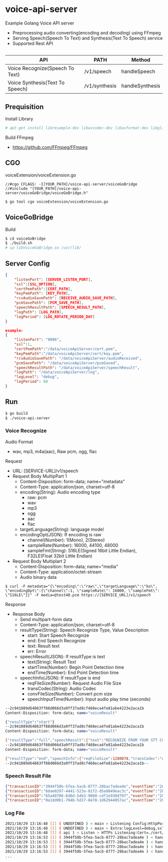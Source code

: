 # voice-api-server

Example Golang Voice API server 
 - Preprocessing audio converting(encoding and decoding) using FFmpeg 
 - Serving Speech(Speech To Text) and Synthesis(Text To Speech) service
 - Supported Rest API

##
| API                             | PATH          | Method          |
|---------------------------------|---------------|-----------------|
| Voice Recognize(Speech To Text) | /v1/speech    | handleSpeech    |
| Voice Synthesis(Text To Speech) | /v1/synthesis | handleSynthesis |

## Prequisition
Install Library
```bash
# apt-get install libresample-dev libavcodec-dev libavformat-dev libglib2.0-dev libswscale-dev libmp3lame-dev nasm yasm -y
```

Build FFmpeg
- https://github.com/FFmpeg/FFmpeg

## CGO
voiceExtension/voiceExtension.go
```golang
//#cgo CFLAGS: -I[YOUR_PATH]/voice-api-server/voiceGoBridge
//#include "[YOUR_PATH]/voice-api-server/voiceGoBridge/voiceGoBridge.h"
```
``` bash
$ go tool cgo voiceExtension/voiceExtension.go 
```

## VoiceGoBridge
Build
```bash
$ cd voiceGoBridge
$ ./build.sh
# cp libVoiceGoBridge.so /usr/lib/
```

## Server Config
```json
{
    "listenPort": [SERVER_LISTEN_PORT],
    "ssl":[SSL_OPTION],
    "certPemPath":[CERT_PATH],
    "keyPemPath": [KEY_PATH],
    "rcvAudioSavePath": [RECEIVE_AUDIO_SAVE_PATH],
    "pcmSavePath": [PCM_SAVE_PATH],
    "speechResultPath": [SPEECH_RESULT_PATH],
    "logPath": [LOG_PATH],
    "logPeriod": [LOG_ROTATE_PERIOD_DAY]
}

example:
{
    "listenPort": "9096",
    "ssl":1,
    "certPemPath":"/data/voiceApiServer/cert.pem",
    "keyPemPath":"/data/voiceApiServer/cert/key.pem",
    "rcvAudioSavePath": "/data/voiceApiServer/audioReceived",
    "pcmSavePath": "/data/voiceApiServer/pcmSaved",
    "speechResultPath": "/data/voiceApiServer/speechResult",
    "logPath": "/data/voiceApiServer/log",
    "logLevel": "debug",
    "logPeriod": 60
}   
```

## Run
```bash
$ go build
$ ./voice-api-server
```

### Voice Recognize
Audio Format
 - wav, mp3, m4a(aac), Raw pcm, ogg, flac

Request
 - URL: [SERVICE-URL]/v1/speech
 - Request Body MultipPart 1
    - Content-Disposition: form-data; name="metadata"
    - Content-Type: application/json, charset=utf-8
    - encoding(String): Audio encoding type
        - raw: pcm
        - wav
        - mp3
        - ogg
        - aac
        - flac
    - targetLanguage(String): language model
    - encodingOpt(JSON): If encoding is raw
        - channel(Number): 1(Mono), 2(Stereo) 
        - sampleRate(Number): 16000, 44100, 48000
        - sampleFmt(String): S16LE(Signed 16bit Little Endian), F32LE(Float 32bit Little Endian)
- Request Body Multiplart 2
    - Content-Disposition: form-data; name="media"
    - Content-Type: application/octet-stream
    - Audio binary data
```
$ curl -F metadata="{\"encoding\":\"raw\",\"targetLanguage\":\"ko\", \"encodingOpt\":{\"channel\":1, \"sampleRate\": 16000, \"sampleFmt\": \"S16LE\"}}" -F media=@test40.pcm https://[SERVICE_URL]/v1/speech
```

Response
 - Response Body 
    - Send multipart-form data
    - Content-Type: application/json, charset=utf-8
    - resultType(String): Speech Recognize Type, Value Description
        - start: Start Speech Recognize
        - end: End Speech Recognize
        - text: Result text
        - err: Error
    - speechResult(JSON): If resultType is text
        - text(String): Result Text
        - startTime(Number): Begin Point Detection time
        - endTime(Number): End Point Detection time
    - speechInfo(JSON): If resultType is end
        - reqFileSize(Number): Request Audio File Size
        - transCodec(String): Audio Codec
        - convFileSize(Number): Convert pcm size
        - speechInputTime(Number): Input audio play time (seconds)

```bash
--2c941089d64863ff88d066d3a9ff37ad8cf468eca4fe81abe4223e2aca1b
Content-Disposition: form-data; name="voiceResult"

{"resultType":"start"}
--2c941089d64863ff88d066d3a9ff37ad8cf468eca4fe81abe4223e2aca1b
Content-Disposition: form-data; name="voiceResult"

{"resultType":"full","speechResult":{"text":"RECOGNIZE FROM YOUR STT CORE ENGIN SERVER","startTime":0.1,"endTime":40}}
--2c941089d64863ff88d066d3a9ff37ad8cf468eca4fe81abe4223e2aca1b
Content-Disposition: form-data; name="voiceResult"

{"resultType":"end","speechInfo":{"reqFileSize":1280078,"transCodec":"wav","convFileSize":1280078,"speechInputTime":40}}
--2c941089d64863ff88d066d3a9ff37ad8cf468eca4fe81abe4223e2aca1b--
```

### Speech Result File
```json
{"transactionID":"3944f58b-5fea-5acb-8777-28bac7adea4e","eventTime":"20211029131653465","sttStatus":"completed","sttResults":[{"text":"RECOGNIZE FROM YOUR STT CORE ENGIN SERVER","startTime":0.1,"endTime":40}],"sttInfo":{"reqFileSize":266472,"transCodec":"mp3","convFileSize":1281118,"speechInputTime":40}}
{"transactionID":"6dae0297-4441-523a-81f2-d5a9849eac3c","eventTime":"20211029131714123","sttStatus":"completed","sttResults":[{"text":"RECOGNIZE FROM YOUR STT CORE ENGIN SERVER","startTime":0.1,"endTime":40}],"sttInfo":{"reqFileSize":1280000,"transCodec":"pcm","convFileSize":1280000,"speechInputTime":40}}
{"transactionID":"65a40706-6d6d-5db3-9860-cdf1e930d797","eventTime":"20211029131752332","sttStatus":"completed","sttResults":[{"text":"RECOGNIZE FROM YOUR STT CORE ENGIN SERVER","startTime":0.1,"endTime":40}],"sttInfo":{"reqFileSize":374335,"transCodec":"aac","convFileSize":1280000,"speechInputTime":40}}
{"transactionID":"0a1dd0b1-704b-5d17-8478-1d62944057ac","eventTime":"20211029140923523","sttStatus":"completed","sttResults":[{"text":"RECOGNIZE FROM YOUR STT CORE ENGIN SERVER","startTime":0.1,"endTime":40}],"sttInfo":{"reqFileSize":1280078,"transCodec":"wav","convFileSize":1280078,"speechInputTime":40}}
```
 
### Log File
```bash
2021/10/29 13:16:48 [I] ( UNDEFINED ) < main > Listening Config:HttpPort=9096
2021/10/29 13:16:48 [I] ( UNDEFINED ) < main > Extra:logLevel=debug,ssl=1,CertPemPath=./cert/cert.pem,KeyPemPath=./cert/key.pem
2021/10/29 13:16:48 [I] ( api ) < Listen > HTTPs Listening:Cert=./cert/cert.pem,keyPem=./cert/key.pem
2021/10/29 13:16:53 [I] ( 3944f58b-5fea-5acb-8777-28bac7adea4e ) < handleSpeech > req body: {"encoding": "mp3", "targetLanguage": "ko"}
2021/10/29 13:16:53 [I] ( 3944f58b-5fea-5acb-8777-28bac7adea4e ) < handleSpeech > Read Meta:Encoding=mp3,Channel=0,sampleRate=0,targetLanguage=ko
2021/10/29 13:16:53 [I] ( 3944f58b-5fea-5acb-8777-28bac7adea4e ) < handleSpeech > Read Audio:Length=266472
2021/10/29 13:16:53 [I] ( 3944f58b-5fea-5acb-8777-28bac7adea4e ) < handleSpeech > encoding=mp3
...
```